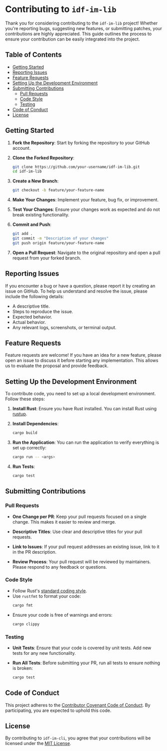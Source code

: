 # Contributing to `idf-im-lib`

Thank you for considering contributing to the `idf-im-lib` project! Whether you're reporting bugs, suggesting new features, or submitting patches, your contributions are highly appreciated. This guide outlines the process to ensure your contribution can be easily integrated into the project.

## Table of Contents
- [Getting Started](#getting-started)
- [Reporting Issues](#reporting-issues)
- [Feature Requests](#feature-requests)
- [Setting Up the Development Environment](#setting-up-the-development-environment)
- [Submitting Contributions](#submitting-contributions)
  - [Pull Requests](#pull-requests)
  - [Code Style](#code-style)
  - [Testing](#testing)
- [Code of Conduct](#code-of-conduct)
- [License](#license)

## Getting Started

1. **Fork the Repository**: Start by forking the repository to your GitHub account.

2. **Clone the Forked Repository**:
    ```sh
    git clone https://github.com/your-username/idf-im-lib.git
    cd idf-im-lib
    ```

3. **Create a New Branch**:
    ```sh
    git checkout -b feature/your-feature-name
    ```

4. **Make Your Changes**: Implement your feature, bug fix, or improvement.

5. **Test Your Changes**: Ensure your changes work as expected and do not break existing functionality.

6. **Commit and Push**:
    ```sh
    git add .
    git commit -m "Description of your changes"
    git push origin feature/your-feature-name
    ```

7. **Open a Pull Request**: Navigate to the original repository and open a pull request from your forked branch.

## Reporting Issues

If you encounter a bug or have a question, please report it by creating an issue on GitHub. To help us understand and resolve the issue, please include the following details:

- A descriptive title.
- Steps to reproduce the issue.
- Expected behavior.
- Actual behavior.
- Any relevant logs, screenshots, or terminal output.

## Feature Requests

Feature requests are welcome! If you have an idea for a new feature, please open an issue to discuss it before starting any implementation. This allows us to evaluate the proposal and provide feedback.

## Setting Up the Development Environment

To contribute code, you need to set up a local development environment. Follow these steps:

1. **Install Rust**: Ensure you have Rust installed. You can install Rust using [rustup](https://rustup.rs/).

2. **Install Dependencies**:
    ```sh
    cargo build
    ```

3. **Run the Application**: You can run the application to verify everything is set up correctly:
    ```sh
    cargo run -- <args>
    ```

4. **Run Tests**:
    ```sh
    cargo test
    ```

## Submitting Contributions

### Pull Requests

- **One Change per PR**: Keep your pull requests focused on a single change. This makes it easier to review and merge.

- **Descriptive Titles**: Use clear and descriptive titles for your pull requests.

- **Link to Issues**: If your pull request addresses an existing issue, link to it in the PR description.

- **Review Process**: Your pull request will be reviewed by maintainers. Please respond to any feedback or questions.

### Code Style

- Follow Rust's [standard coding style](https://doc.rust-lang.org/1.0.0/style/style/).
- Use `rustfmt` to format your code:
    ```sh
    cargo fmt
    ```
- Ensure your code is free of warnings and errors:
    ```sh
    cargo clippy
    ```

### Testing

- **Unit Tests**: Ensure that your code is covered by unit tests. Add new tests for any new functionality.
  
- **Run All Tests**: Before submitting your PR, run all tests to ensure nothing is broken:
    ```sh
    cargo test
    ```

## Code of Conduct

This project adheres to the [Contributor Covenant Code of Conduct](https://www.contributor-covenant.org/version/2/0/code_of_conduct/). By participating, you are expected to uphold this code.

## License

By contributing to `idf-im-cli`, you agree that your contributions will be licensed under the [MIT License](LICENSE).
